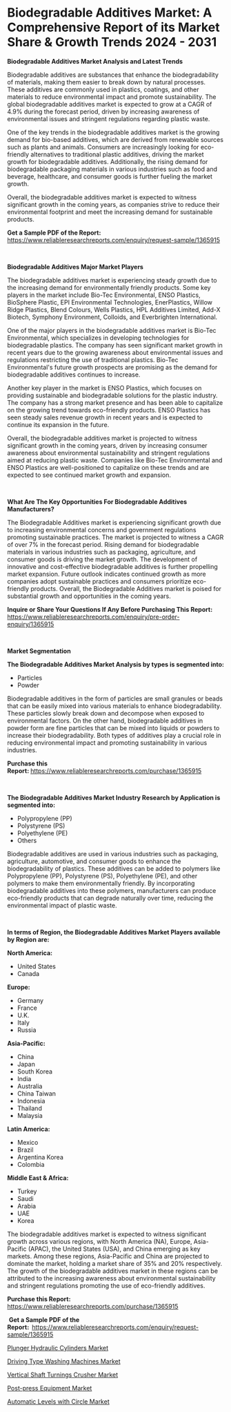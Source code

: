 <p><h1>Biodegradable Additives Market: A Comprehensive Report of its Market Share & Growth Trends 2024 - 2031</h1></p><p><strong>Biodegradable Additives Market Analysis and Latest Trends</strong></p>
<p><p>Biodegradable additives are substances that enhance the biodegradability of materials, making them easier to break down by natural processes. These additives are commonly used in plastics, coatings, and other materials to reduce environmental impact and promote sustainability. The global biodegradable additives market is expected to grow at a CAGR of 4.9% during the forecast period, driven by increasing awareness of environmental issues and stringent regulations regarding plastic waste.</p><p>One of the key trends in the biodegradable additives market is the growing demand for bio-based additives, which are derived from renewable sources such as plants and animals. Consumers are increasingly looking for eco-friendly alternatives to traditional plastic additives, driving the market growth for biodegradable additives. Additionally, the rising demand for biodegradable packaging materials in various industries such as food and beverage, healthcare, and consumer goods is further fueling the market growth.</p><p>Overall, the biodegradable additives market is expected to witness significant growth in the coming years, as companies strive to reduce their environmental footprint and meet the increasing demand for sustainable products.</p></p>
<p><strong>Get a Sample PDF of the Report:&nbsp;</strong> <a href="https://www.reliableresearchreports.com/enquiry/request-sample/1365915">https://www.reliableresearchreports.com/enquiry/request-sample/1365915</a></p>
<p>&nbsp;</p>
<p><strong>Biodegradable Additives Major Market Players</strong></p>
<p><p>The biodegradable additives market is experiencing steady growth due to the increasing demand for environmentally friendly products. Some key players in the market include Bio-Tec Environmental, ENSO Plastics, BioSphere Plastic, EPI Environmental Technologies, EnerPlastics, Willow Ridge Plastics, Blend Colours, Wells Plastics, HPL Additives Limited, Add-X Biotech, Symphony Environment, Colloids, and Everbrighten International.</p><p>One of the major players in the biodegradable additives market is Bio-Tec Environmental, which specializes in developing technologies for biodegradable plastics. The company has seen significant market growth in recent years due to the growing awareness about environmental issues and regulations restricting the use of traditional plastics. Bio-Tec Environmental's future growth prospects are promising as the demand for biodegradable additives continues to increase.</p><p>Another key player in the market is ENSO Plastics, which focuses on providing sustainable and biodegradable solutions for the plastic industry. The company has a strong market presence and has been able to capitalize on the growing trend towards eco-friendly products. ENSO Plastics has seen steady sales revenue growth in recent years and is expected to continue its expansion in the future.</p><p>Overall, the biodegradable additives market is projected to witness significant growth in the coming years, driven by increasing consumer awareness about environmental sustainability and stringent regulations aimed at reducing plastic waste. Companies like Bio-Tec Environmental and ENSO Plastics are well-positioned to capitalize on these trends and are expected to see continued market growth and expansion.</p></p>
<p>&nbsp;</p>
<p><strong>What Are The Key Opportunities For Biodegradable Additives Manufacturers?</strong></p>
<p><p>The Biodegradable Additives market is experiencing significant growth due to increasing environmental concerns and government regulations promoting sustainable practices. The market is projected to witness a CAGR of over 7% in the forecast period. Rising demand for biodegradable materials in various industries such as packaging, agriculture, and consumer goods is driving the market growth. The development of innovative and cost-effective biodegradable additives is further propelling market expansion. Future outlook indicates continued growth as more companies adopt sustainable practices and consumers prioritize eco-friendly products. Overall, the Biodegradable Additives market is poised for substantial growth and opportunities in the coming years.</p></p>
<p><strong>Inquire or Share Your Questions If Any Before Purchasing This Report:</strong> <a href="https://www.reliableresearchreports.com/enquiry/pre-order-enquiry/1365915">https://www.reliableresearchreports.com/enquiry/pre-order-enquiry/1365915</a></p>
<p>&nbsp;</p>
<p><strong>Market Segmentation</strong></p>
<p><strong>The Biodegradable Additives Market Analysis by types is segmented into:</strong></p>
<p><ul><li>Particles</li><li>Powder</li></ul></p>
<p><p>Biodegradable additives in the form of particles are small granules or beads that can be easily mixed into various materials to enhance biodegradability. These particles slowly break down and decompose when exposed to environmental factors. On the other hand, biodegradable additives in powder form are fine particles that can be mixed into liquids or powders to increase their biodegradability. Both types of additives play a crucial role in reducing environmental impact and promoting sustainability in various industries.</p></p>
<p><strong>Purchase this Report:&nbsp;</strong><a href="https://www.reliableresearchreports.com/purchase/1365915">https://www.reliableresearchreports.com/purchase/1365915</a></p>
<p>&nbsp;</p>
<p><strong>The Biodegradable Additives Market Industry Research by Application is segmented into:</strong></p>
<p><ul><li>Polypropylene (PP)</li><li>Polystyrene (PS)</li><li>Polyethylene (PE)</li><li>Others</li></ul></p>
<p><p>Biodegradable additives are used in various industries such as packaging, agriculture, automotive, and consumer goods to enhance the biodegradability of plastics. These additives can be added to polymers like Polypropylene (PP), Polystyrene (PS), Polyethylene (PE), and other polymers to make them environmentally friendly. By incorporating biodegradable additives into these polymers, manufacturers can produce eco-friendly products that can degrade naturally over time, reducing the environmental impact of plastic waste.</p></p>
<p>&nbsp;</p>
<p><strong>In terms of Region, the Biodegradable Additives Market Players available by Region are:</strong></p>
<p>
    <p> <strong> North America: </strong>
        <ul>
            <li>United States</li>
            <li>Canada</li>
        </ul>
        </p> 
    <p> <strong> Europe: </strong>
        <ul>
            <li>Germany</li>
            <li>France</li>
            <li>U.K.</li>
            <li>Italy</li>
            <li>Russia</li>
        </ul>
        </p> 
    <p> <strong> Asia-Pacific: </strong>
        <ul>
            <li>China</li>
            <li>Japan</li>
            <li>South Korea</li>
            <li>India</li>
            <li>Australia</li>
            <li>China Taiwan</li>
            <li>Indonesia</li>
            <li>Thailand</li>
            <li>Malaysia</li>
        </ul>
        </p> 
    <p> <strong> Latin America: </strong>
        <ul>
            <li>Mexico</li>
            <li>Brazil</li>
            <li>Argentina Korea</li>
            <li>Colombia</li>
        </ul>
        </p> 
    <p> <strong> Middle East & Africa: </strong>
        <ul>
            <li>Turkey</li>
            <li>Saudi</li>
            <li>Arabia</li>
            <li>UAE</li>
            <li>Korea</li>
        </ul>
    </p>
    </p>
<p><p>The biodegradable additives market is expected to witness significant growth across various regions, with North America (NA), Europe, Asia-Pacific (APAC), the United States (USA), and China emerging as key markets. Among these regions, Asia-Pacific and China are projected to dominate the market, holding a market share of 35% and 20% respectively. The growth of the biodegradable additives market in these regions can be attributed to the increasing awareness about environmental sustainability and stringent regulations promoting the use of eco-friendly additives.</p></p>
<p><strong>Purchase this Report: </strong><a href="https://www.reliableresearchreports.com/purchase/1365915">https://www.reliableresearchreports.com/purchase/1365915</a></p>
<p>&nbsp;<strong>Get a Sample PDF of the Report:&nbsp;&nbsp;</strong><a href="https://www.reliableresearchreports.com/enquiry/request-sample/1365915">https://www.reliableresearchreports.com/enquiry/request-sample/1365915</a></p>
<p><strong></strong></p>
<p><p><a href="https://medium.com/p/9590c5e2aea5/edit">Plunger Hydraulic Cylinders Market</a></p><p><a href="https://medium.com/@luispacocha/driving-type-washing-machines-market-trends-forecast-and-competitive-analysis-to-2031-da2fdbd624df">Driving Type Washing Machines Market</a></p><p><a href="https://medium.com/@deirdredavies67/decoding-vertical-shaft-turnings-crusher-market-metrics-market-share-trends-and-growth-patterns-883276fb39b1">Vertical Shaft Turnings Crusher Market</a></p><p><a href="https://medium.com/@seanhunt765/post-press-equipment-market-insights-into-market-cagr-market-trends-and-growth-strategies-943ba7076c7f">Post-press Equipment Market</a></p><p><a href="https://medium.com/@deirdredavies67/automatic-levels-with-circle-market-competitive-analysis-market-trends-and-forecast-to-2031-b0c54f5adc42">Automatic Levels with Circle Market</a></p></p>